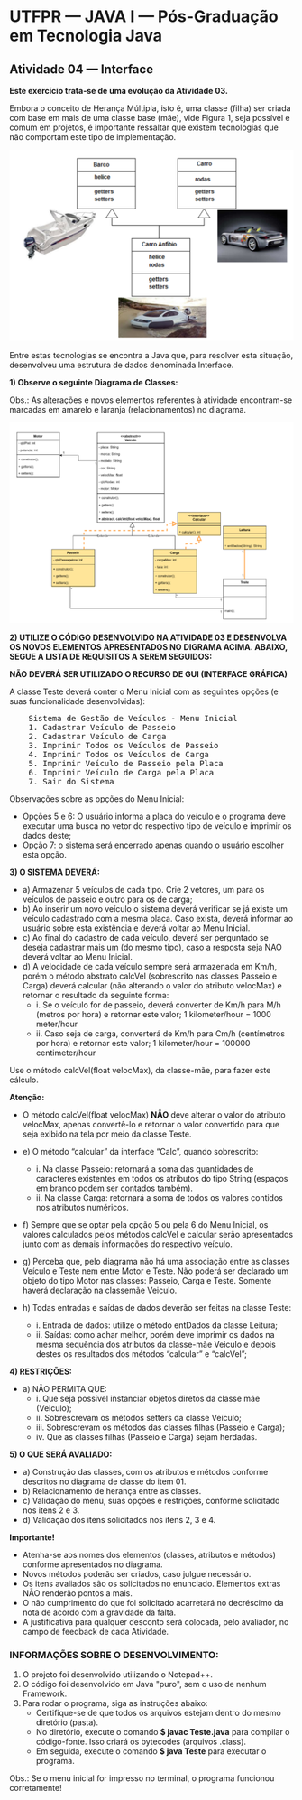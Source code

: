 # UTFPR — JAVA I — Pós-Graduação em Tecnologia Java

## Atividade 04 — Interface

**Este exercício trata-se de uma evolução da Atividade 03.**

Embora o conceito de Herança Múltipla, isto é, uma classe (filha) ser criada com base em mais de uma classe base (mãe), vide Figura 1, seja possível e comum em projetos, é importante ressaltar que existem tecnologias que não comportam este tipo de implementação.

![Projeto de Herança Múltipla - Não suportada pelo Java](/CETEJ31_-_Linguagem_de_Programacao_Java_I_-_JAVA_XXX_(2024_01)/Images/Projeto_de_Heranca_Multipla_-_Nao_suportada_pelo_Java.png)

Entre estas tecnologias se encontra a Java que, para resolver esta situação, desenvolveu uma estrutura de dados denominada Interface.

**1) Observe o seguinte Diagrama de Classes:**

Obs.: As alterações e novos elementos referentes à atividade encontram-se marcadas em amarelo e laranja (relacionamentos) no diagrama.

![Diagrama de Classes - Atividade 04](/CETEJ31_-_Linguagem_de_Programacao_Java_I_-_JAVA_XXX_(2024_01)/Images/Diagrama_de_Classes_-_Atividade_04.png)

**2) UTILIZE O CÓDIGO DESENVOLVIDO NA ATIVIDADE 03 E DESENVOLVA OS NOVOS ELEMENTOS APRESENTADOS NO DIGRAMA ACIMA. ABAIXO, SEGUE A LISTA DE REQUISITOS A SEREM SEGUIDOS:**

**NÃO DEVERÁ SER UTILIZADO O RECURSO DE GUI (INTERFACE GRÁFICA)**

A classe Teste deverá conter o Menu Inicial com as seguintes opções (e suas funcionalidade desenvolvidas):

<pre>
    Sistema de Gestão de Veículos - Menu Inicial
    1. Cadastrar Veículo de Passeio
    2. Cadastrar Veículo de Carga
    3. Imprimir Todos os Veículos de Passeio
    4. Imprimir Todos os Veículos de Carga
    5. Imprimir Veículo de Passeio pela Placa
    6. Imprimir Veículo de Carga pela Placa
    7. Sair do Sistema
</pre>

Observações sobre as opções do Menu Inicial:
- Opções 5 e 6: O usuário informa a placa do veículo e o programa deve executar uma
busca no vetor do respectivo tipo de veículo e imprimir os dados deste;
- Opção 7: o sistema será encerrado apenas quando o usuário escolher esta opção.

**3) O SISTEMA DEVERÁ:**
- a) Armazenar 5 veículos de cada tipo. Crie 2 vetores, um para os veículos de passeio e outro para os de carga;
- b) Ao inserir um novo veículo o sistema deverá verificar se já existe um veículo cadastrado com a mesma placa. Caso exista, deverá informar ao usuário sobre esta existência e deverá voltar ao Menu Inicial.
- c) Ao final do cadastro de cada veículo, deverá ser perguntado se deseja cadastrar mais um (do mesmo tipo), caso a resposta seja NAO deverá voltar ao Menu Inicial.
- d) A velocidade de cada veículo sempre será armazenada em Km/h, porém o método abstrato calcVel (sobrescrito nas classes Passeio e Carga) deverá calcular (não alterando o valor do atributo velocMax) e retornar o resultado da seguinte forma:
    - i. Se o veículo for de passeio, deverá converter de Km/h para M/h (metros por hora) e retornar este valor;
        1 kilometer/hour = 1000 meter/hour
    - ii. Caso seja de carga, converterá de Km/h para Cm/h (centímetros por hora) e retornar este valor;
        1 kilometer/hour = 100000 centimeter/hour

Use o método calcVel(float velocMax), da classe-mãe, para fazer este cálculo.

**Atenção:**

- O método calcVel(float velocMax) **NÃO** deve alterar o valor do atributo velocMax, apenas convertê-lo e retornar o valor convertido para que seja exibido na tela por meio da classe Teste.

- e) O método “calcular” da interface “Calc”, quando sobrescrito:
    - i. Na classe Passeio: retornará a soma das quantidades de caracteres existentes em todos os atributos do tipo String (espaços em branco podem ser contados também).
    - ii. Na classe Carga: retornará a soma de todos os valores contidos nos atributos numéricos.
- f) Sempre que se optar pela opção 5 ou pela 6 do Menu Inicial, os valores calculados pelos métodos calcVel e calcular serão apresentados junto com as demais informações do respectivo veículo.
- g) Perceba que, pelo diagrama não há uma associação entre as classes Veículo e Teste nem entre Motor e Teste. Não poderá ser declarado um objeto do tipo Motor nas classes: Passeio, Carga e Teste. Somente haverá declaração na classemãe Veiculo.
- h) Todas entradas e saídas de dados deverão ser feitas na classe Teste:
    - i. Entrada de dados: utilize o método entDados da classe Leitura;
    - ii. Saídas: como achar melhor, porém deve imprimir os dados na mesma sequência dos atributos da classe-mãe Veiculo e depois destes os resultados dos métodos “calcular” e “calcVel”;

**4) RESTRIÇÕES:**
- a) NÃO PERMITA QUE:
	- i. Que seja possível instanciar objetos diretos da classe mãe (Veiculo);
	- ii. Sobrescrevam os métodos setters da classe Veiculo;
	- iii. Sobrescrevam os métodos das classes filhas (Passeio e Carga);
	- iv. Que as classes filhas (Passeio e Carga) sejam herdadas.

**5) O QUE SERÁ AVALIADO:**
- a) Construção das classes, com os atributos e métodos conforme descritos no diagrama de classe do item 01.
- b) Relacionamento de herança entre as classes.
- c) Validação do menu, suas opções e restrições, conforme solicitado nos itens 2 e 3.
- d) Validação dos itens solicitados nos itens 2, 3 e 4.

**Importante!**
- Atenha-se aos nomes dos elementos (classes, atributos e métodos) conforme apresentados no diagrama.
- Novos métodos poderão ser criados, caso julgue necessário.
- Os itens avaliados são os solicitados no enunciado. Elementos extras NÃO renderão pontos a mais.
- O não cumprimento do que foi solicitado acarretará no decréscimo da nota de acordo com a gravidade da falta.
- A justificativa para qualquer desconto será colocada, pelo avaliador, no campo de feedback de cada Atividade.

### INFORMAÇÕES SOBRE O DESENVOLVIMENTO:
1. O projeto foi desenvolvido utilizando o Notepad++.
2. O código foi desenvolvido em Java "puro", sem o uso de nenhum Framework.
3. Para rodar o programa, siga as instruções abaixo:
    - Certifique-se de que todos os arquivos estejam dentro do mesmo diretório (pasta).
    - No diretório, execute o comando **$ javac Teste.java** para compilar o código-fonte. Isso criará os bytecodes (arquivos .class).
    - Em seguida, execute o comando **$ java Teste** para executar o programa.

Obs.: Se o menu inicial for impresso no terminal, o programa funcionou corretamente!